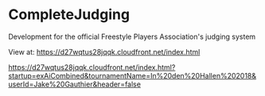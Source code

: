# CompleteJudging

Development for the official Freestyle Players Association's judging system

View at: https://d27wqtus28jqqk.cloudfront.net/index.html

https://d27wqtus28jqqk.cloudfront.net/index.html?startup=exAiCombined&tournamentName=In%20den%20Hallen%202018&userId=Jake%20Gauthier&header=false


